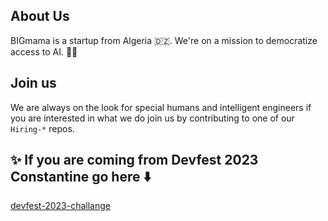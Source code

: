 ## About Us

BIGmama is a startup from Algeria 🇩🇿. We're on a mission to democratize access to AI. 🤖✨

## Join us
We are always on the look for special humans and intelligent engineers
if you are interested in what we do join us by contributing to one of our `Hiring-*` repos.

## ✨ If you are coming from Devfest 2023 Constantine go here ⬇️
[devfest-2023-challange](https://github.com/BIGmama-technology/Community-devfest-2023-challange)
